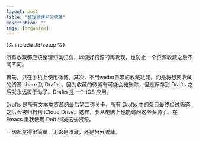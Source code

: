 ```yaml
---
layout: post
title: "整理微博中的收藏"
description: ""
tags: [organize]
---
```

{% include JB/setup %}

所有收藏都应该整理归类归档，以便好资源的再发现，也防止一个资源收藏之后不闻不问。

首先，只在手机上使用微博。其次，不用weibo自带的收藏功能，而是将想要收藏的资源 share 到 Drafts 。因为收藏的微博有可能会被删除，但是保存到 Drafts 之后就永远属于你了。Drafts 是一个 iOS 应用。

Drafts 是所有文本类资源的最后第二道关卡，所有 Drafts 中的条目最终经过筛选之后会被归档到 iCloud Drive。这样，我从电脑上也能访问这些资源了。在 Emacs 里我使用 Deft 浏览这些资源。

一切都变得很简单，无论是收藏，还是检索收藏。
